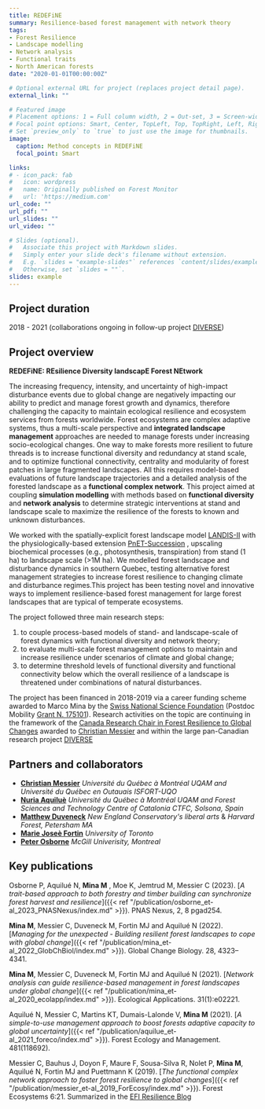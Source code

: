 ```yaml
---
title: REDEFiNE
summary: Resilience-based forest management with network theory
tags:
- Forest Resilience
- Landscape modelling
- Network analysis
- Functional traits
- North American forests
date: "2020-01-01T00:00:00Z"

# Optional external URL for project (replaces project detail page).
external_link: ""

# Featured image
# Placement options: 1 = Full column width, 2 = Out-set, 3 = Screen-width
# Focal point options: Smart, Center, TopLeft, Top, TopRight, Left, Right, BottomLeft, Bottom, BottomRight
# Set `preview_only` to `true` to just use the image for thumbnails.
image:
  caption: Method concepts in REDEFiNE
  focal_point: Smart

links:
# - icon_pack: fab
#   icon: wordpress
#   name: Originally published on Forest Monitor
#   url: 'https://medium.com'
url_code: ""
url_pdf: ""
url_slides: ""
url_video: ""

# Slides (optional).
#   Associate this project with Markdown slides.
#   Simply enter your slide deck's filename without extension.
#   E.g. `slides = "example-slides"` references `content/slides/example-slides.md`.
#   Otherwise, set `slides = ""`.
slides: example
---
```


## Project duration
2018 - 2021 (collaborations ongoing in follow-up project [DIVERSE](https://diverseproject.uqo.ca/))


## Project overview
**REDEFiNE: REsilience Diversity landscapE Forest NEtwork**

The increasing frequency, intensity, and uncertainty of high-impact disturbance events due to global change are negatively impacting our ability to predict and manage forest growth and dynamics, therefore challenging the capacity to maintain ecological resilience and ecosystem services from forests worldwide. Forest ecosystems are complex adaptive systems, thus a multi-scale perspective and **integrated landscape management** approaches are needed to manage forests under increasing socio-ecological changes. One way to make forests more resilient to future threads is to increase functional diversity and redundancy at stand scale, and to optimize functional connectivity, centrality and modularity of forest patches in large fragmented landscapes. All this requires model-based evaluations of future landscape trajectories and a detailed analysis of the forested landscape as a **functional complex network**. 
This project aimed at coupling **simulation modelling** with methods based on **functional diversity** and **network analysis** to determine strategic interventions at stand and landscape scale to maximize the resilience of the forests to known and unknown disturbances. 

We worked with the spatially-explicit forest landscape model [LANDIS-II](http://www.landis-ii.org/)  with the physiologically-based extension [PnET-Succession](http://www.landis-ii.org/extensions/pnet-succession) , upscaling biochemical processes (e.g., photosynthesis, transpiration) from stand (1 ha) to landscape scale (>1M ha). We modelled forest landscape and disturbance dynamics in southern Quebec, testing alternative forest management strategies to increase forest resilience to changing climate and disturbance regimes.This project has been testing novel and innovative ways to implement resilience-based forest management for large forest landscapes that are typical of temperate ecosystems.

The project followed three main research steps:
 1. to couple process-based models of stand- and landscape-scale of forest dynamics with functional diversity and network theory;
 2. to evaluate multi-scale forest management options to maintain and increase resilience under scenarios of climate and global change;
 3. to determine threshold levels of functional diversity and functional connectivity below which the overall resilience of a landscape is threatened under combinations of natural disturbances.

The project has been financed in 2018-2019 via a career funding scheme awarded to Marco Mina by the [Swiss National Science Foundation](http://www.snf.ch/en/Pages/default.aspx)  (Postdoc Mobility [Grant N. 175101](https://data.snf.ch/grants/grant/175101)). Research activities on the topic are continuing in the framework of the [Canada Research Chair in Forest Resilience to Global Changes](https://www.chairs-chaires.gc.ca/chairholders-titulaires/profile-eng.aspx?profileId=4449) awarded to [Christian Messier](http://www.cef-cfr.ca/index.php?n=Membres.ChristianMessier) and within the large pan-Canadian research project [DIVERSE](https://diverseproject.uqo.ca/)

## Partners and collaborators

 - [**Christian Messier**](http://www.cef-cfr.ca/index.php?n=Membres.ChristianMessier) *Université du Québec à Montréal UQAM and Université du Québec en Outauais ISFORT-UQO*
 - [**Nuria Aquiluè**](http://www.cef-cfr.ca/index.php?n=Membres.NuriaAquilueJunyent) *Université du Québec à Montréal UQAM and Forest Sciences and Technology Centre of Catalonia CTFC, Solsona, Spain* 
 - [**Matthew Duveneck**](https://necmusic.edu/faculty/matthew-duveneck-phd) *New England Conservatory's liberal arts* & *Harvard Forest, Petersham MA*
 - [**Marie Joseè Fortin**](https://fortin.eeb.utoronto.ca/) *University of Toronto*
 - [**Peter Osborne**](https://www.mcgill.ca/architecture/programs/postprofessional/current-phd-students#Osborne) *McGill Univerisity, Montreal*

## Key publications

Osborne P, Aquilué N, **Mina M** , Moe K, Jemtrud M, Messier C (2023). [*A trait-based approach to both forestry and timber building can synchronize forest harvest and resilience*]({{< ref "/publication/osborne_et-al_2023_PNASNexus/index.md" >}}). PNAS Nexus, 2, 8 pgad254. 

**Mina M**, Messier C, Duveneck M, Fortin MJ and Aquilué N (2022). [*Managing for the unexpected - Building resilient forest landscapes to cope with global change*]({{< ref "/publication/mina_et-al_2022_GlobChBiol/index.md" >}}). Global Change Biology. 28, 4323– 4341. 

**Mina M**, Messier C, Duveneck M, Fortin MJ and Aquilué N (2021). [*Network analysis can guide resilience-based management in forest landscapes under global change*]({{< ref "/publication/mina_et-al_2020_ecolapp/index.md" >}}). Ecological Applications. 31(1):e02221. 

Aquilué N, Messier C, Martins KT, Dumais-Lalonde V, **Mina M** (2021). [*A simple-to-use management approach to boost forests adaptive capacity to global uncertainty*]({{< ref "/publication/aquilue_et-al_2021_foreco/index.md" >}}). Forest Ecology and Management. 481(118692). 

Messier C, Bauhus J, Doyon F, Maure F, Sousa-Silva R, Nolet P, **Mina M**, Aquilué N, Fortin MJ and Puettmann K (2019). [*The functional complex network approach to foster forest resilience to global changes*]({{< ref "/publication/messier_et-al_2019_ForEcosy/index.md" >}}). Forest Ecosystems 6:21. Summarized in the [EFI Resilience Blog](https://resilience-blog.com/2019/04/11/managing-forests-functional-complex-networks/)
